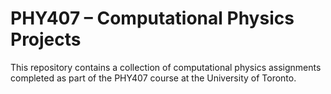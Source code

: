 # PHY407 – Computational Physics Projects
This repository contains a collection of computational physics assignments completed as part of the PHY407 course at the University of Toronto.
